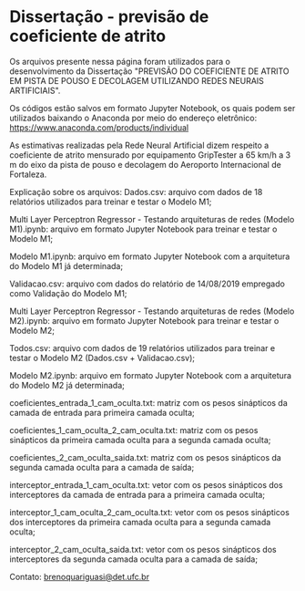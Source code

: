 # Dissertação - previsão de coeficiente de atrito


Os arquivos presente nessa página foram utilizados para o desenvolvimento da Dissertação "PREVISÃO DO COEFICIENTE DE ATRITO EM PISTA DE POUSO E DECOLAGEM UTILIZANDO REDES NEURAIS ARTIFICIAIS".


Os códigos estão salvos em formato Jupyter Notebook, os quais podem ser utilizados baixando o Anaconda por meio do endereço eletrônico: https://www.anaconda.com/products/individual

As estimativas realizadas pela Rede Neural Artificial dizem respeito a coeficiente de atrito mensurado por equipamento GripTester a 65 km/h a 3 m do eixo da pista de pouso e decolagem do Aeroporto Internacional de Fortaleza.


Explicação sobre os arquivos:
Dados.csv: arquivo com dados de 18 relatórios utilizados para treinar e testar o Modelo M1;

Multi Layer Perceptron Regressor - Testando arquiteturas de redes (Modelo M1).ipynb: arquivo em formato Jupyter Notebook para treinar e testar o Modelo M1;

Modelo M1.ipynb: arquivo em formato Jupyter Notebook com a arquitetura do Modelo M1 já determinada;

Validacao.csv: arquivo com dados do relatório de 14/08/2019 empregado como Validação do Modelo M1;

Multi Layer Perceptron Regressor - Testando arquiteturas de redes (Modelo M2).ipynb: arquivo em formato Jupyter Notebook para treinar e testar o Modelo M2;

Todos.csv: arquivo com dados de 19 relatórios utilizados para treinar e testar o Modelo M2 (Dados.csv + Validacao.csv);

Modelo M2.ipynb: arquivo em formato Jupyter Notebook com a arquitetura do Modelo M2 já determinada;

coeficientes_entrada_1_cam_oculta.txt: matriz com os pesos sinápticos da camada de entrada para primeira camada oculta;

coeficientes_1_cam_oculta_2_cam_oculta.txt: matriz com os pesos sinápticos da primeira camada oculta para a segunda camada oculta;

coeficientes_2_cam_oculta_saida.txt: matriz com os pesos sinápticos da segunda camada oculta para a camada de saída;

interceptor_entrada_1_cam_oculta.txt: vetor com os pesos sinápticos dos interceptores da camada de entrada para a primeira camada oculta;

interceptor_1_cam_oculta_2_cam_oculta.txt: vetor com os pesos sinápticos dos interceptores da primeira camada oculta para a segunda camada oculta;

interceptor_2_cam_oculta_saida.txt: vetor com os pesos sinápticos dos interceptores da segunda camada oculta para a camada de saída;




Contato: brenoquariguasi@det.ufc.br

